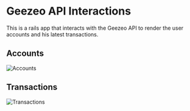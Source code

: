 # Geezeo API Interactions 

This is a rails app that interacts with the Geezeo API to render the user accounts and his latest transactions.

## Accounts 

![Accounts](https://www.dropbox.com/s/xgdtzrru63rd7fc/accounts_page.png)

## Transactions

![Transactions](https://www.dropbox.com/s/p3ycvilq5m877c2/transactions_page.png)
